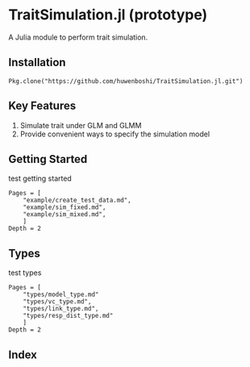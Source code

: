 # TraitSimulation.jl (prototype)
 
A Julia module to perform trait simulation.

## Installation

```
Pkg.clone("https://github.com/huwenboshi/TraitSimulation.jl.git")
```

## Key Features
 
1. Simulate trait under GLM and GLMM
2. Provide convenient ways to specify the simulation model

## Getting Started

test getting started

```@contents
Pages = [
    "example/create_test_data.md",
    "example/sim_fixed.md",
    "example/sim_mixed.md",
    ]
Depth = 2
```
## Types
 
test types

```@contents
Pages = [
    "types/model_type.md"
    "types/vc_type.md",
    "types/link_type.md",
    "types/resp_dist_type.md"
    ]
Depth = 2
```
## Index
 
```@index
``` 

